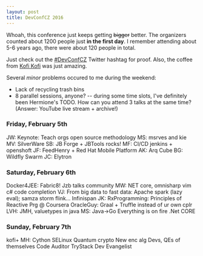 ```yaml
---
layout: post
title: DevConfCZ 2016
---
```


Whoah, this conference just keeps getting ~~bigger~~ better.
The organizers counted about 1200 people just **in the first day**.
I remember attending about 5-6 years ago, there were about 120 people in total.

Just check out the [#DevConfCZ](https://twitter.com/hashtag/devconfcz?f=tweets&vertical=default&src=hash)
Twitter hashtag for proof. Also, the coffee from [Kofi Kofi](http://kofikofi.cz/) was just amazing.

Several *minor* problems occured to me during the weekend:

* Lack of recycling trash bins
* 8 parallel sessions, anyone? -- during some time slots, I've definitely been Hermione's TODO. How can you attend 3 talks at the same time? (Answer: YouTube live stream + archive!)

### Friday, February 5th

JW: Keynote: Teach orgs open source methodology
MS: msrves and kie
MV: SilverWare
SB: JB Forge + JBTools rocks!
MF: CI/CD jenkins + openshoft
JF: FeedHenry + Red Hat Mobile Platform
AK: Arq Cube
BG: Wildfly Swarm
JC: Elytron

### Saturday, February 6th

Docker4JEE: Fabric8!
Jzb talks community
MW: NET core, omnisharp vim c# code completion
VJ: From big data to fast data: Apache spark (lazy eval); samza storm flink... Infinispan
JK: RxProgramming: Principles of Reactive Prg @ Coursera
OracleGuy: Graal + Truffle instead of ur own cplr
LVH: JMH, valuetypes in java
MS: Java->Go
Everything is on fire
.Net CORE


### Sunday, February 7th

kofi+ MH: Cython
SELinux
Quantum crypto
New enc alg
Devs, QEs of themselves
Code Auditor
TryStack
Dev Evangelist

